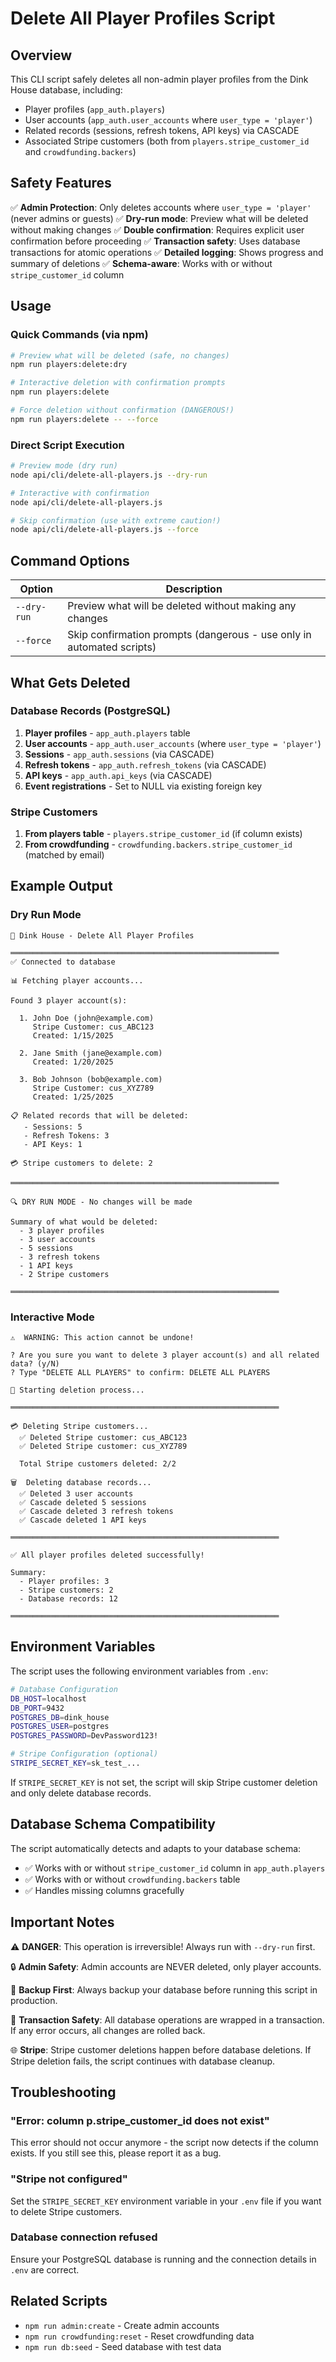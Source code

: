 # Delete All Player Profiles Script

## Overview

This CLI script safely deletes all non-admin player profiles from the Dink House database, including:
- Player profiles (`app_auth.players`)
- User accounts (`app_auth.user_accounts` where `user_type = 'player'`)
- Related records (sessions, refresh tokens, API keys) via CASCADE
- Associated Stripe customers (both from `players.stripe_customer_id` and `crowdfunding.backers`)

## Safety Features

✅ **Admin Protection**: Only deletes accounts where `user_type = 'player'` (never admins or guests)
✅ **Dry-run mode**: Preview what will be deleted without making changes
✅ **Double confirmation**: Requires explicit user confirmation before proceeding
✅ **Transaction safety**: Uses database transactions for atomic operations
✅ **Detailed logging**: Shows progress and summary of deletions
✅ **Schema-aware**: Works with or without `stripe_customer_id` column

## Usage

### Quick Commands (via npm)

```bash
# Preview what will be deleted (safe, no changes)
npm run players:delete:dry

# Interactive deletion with confirmation prompts
npm run players:delete

# Force deletion without confirmation (DANGEROUS!)
npm run players:delete -- --force
```

### Direct Script Execution

```bash
# Preview mode (dry run)
node api/cli/delete-all-players.js --dry-run

# Interactive with confirmation
node api/cli/delete-all-players.js

# Skip confirmation (use with extreme caution!)
node api/cli/delete-all-players.js --force
```

## Command Options

| Option | Description |
|--------|-------------|
| `--dry-run` | Preview what will be deleted without making any changes |
| `--force` | Skip confirmation prompts (dangerous - use only in automated scripts) |

## What Gets Deleted

### Database Records (PostgreSQL)
1. **Player profiles** - `app_auth.players` table
2. **User accounts** - `app_auth.user_accounts` (where `user_type = 'player'`)
3. **Sessions** - `app_auth.sessions` (via CASCADE)
4. **Refresh tokens** - `app_auth.refresh_tokens` (via CASCADE)
5. **API keys** - `app_auth.api_keys` (via CASCADE)
6. **Event registrations** - Set to NULL via existing foreign key

### Stripe Customers
1. **From players table** - `players.stripe_customer_id` (if column exists)
2. **From crowdfunding** - `crowdfunding.backers.stripe_customer_id` (matched by email)

## Example Output

### Dry Run Mode
```
🏓 Dink House - Delete All Player Profiles

════════════════════════════════════════════════════════════
✅ Connected to database

📊 Fetching player accounts...

Found 3 player account(s):

  1. John Doe (john@example.com)
     Stripe Customer: cus_ABC123
     Created: 1/15/2025

  2. Jane Smith (jane@example.com)
     Created: 1/20/2025

  3. Bob Johnson (bob@example.com)
     Stripe Customer: cus_XYZ789
     Created: 1/25/2025

📋 Related records that will be deleted:
   - Sessions: 5
   - Refresh Tokens: 3
   - API Keys: 1

💳 Stripe customers to delete: 2

════════════════════════════════════════════════════════════

🔍 DRY RUN MODE - No changes will be made

Summary of what would be deleted:
  - 3 player profiles
  - 3 user accounts
  - 5 sessions
  - 3 refresh tokens
  - 1 API keys
  - 2 Stripe customers

════════════════════════════════════════════════════════════
```

### Interactive Mode
```
⚠️  WARNING: This action cannot be undone!

? Are you sure you want to delete 3 player account(s) and all related data? (y/N)
? Type "DELETE ALL PLAYERS" to confirm: DELETE ALL PLAYERS

🚀 Starting deletion process...

════════════════════════════════════════════════════════════

💳 Deleting Stripe customers...
  ✅ Deleted Stripe customer: cus_ABC123
  ✅ Deleted Stripe customer: cus_XYZ789

  Total Stripe customers deleted: 2/2

🗑️  Deleting database records...
  ✅ Deleted 3 user accounts
  ✅ Cascade deleted 5 sessions
  ✅ Cascade deleted 3 refresh tokens
  ✅ Cascade deleted 1 API keys

════════════════════════════════════════════════════════════

✅ All player profiles deleted successfully!

Summary:
  - Player profiles: 3
  - Stripe customers: 2
  - Database records: 12

════════════════════════════════════════════════════════════
```

## Environment Variables

The script uses the following environment variables from `.env`:

```bash
# Database Configuration
DB_HOST=localhost
DB_PORT=9432
POSTGRES_DB=dink_house
POSTGRES_USER=postgres
POSTGRES_PASSWORD=DevPassword123!

# Stripe Configuration (optional)
STRIPE_SECRET_KEY=sk_test_...
```

If `STRIPE_SECRET_KEY` is not set, the script will skip Stripe customer deletion and only delete database records.

## Database Schema Compatibility

The script automatically detects and adapts to your database schema:

- ✅ Works with or without `stripe_customer_id` column in `app_auth.players`
- ✅ Works with or without `crowdfunding.backers` table
- ✅ Handles missing columns gracefully

## Important Notes

⚠️ **DANGER**: This operation is irreversible! Always run with `--dry-run` first.

🔒 **Admin Safety**: Admin accounts are NEVER deleted, only player accounts.

💾 **Backup First**: Always backup your database before running this script in production.

🔄 **Transaction Safety**: All database operations are wrapped in a transaction. If any error occurs, all changes are rolled back.

🌐 **Stripe**: Stripe customer deletions happen before database deletions. If Stripe deletion fails, the script continues with database cleanup.

## Troubleshooting

### "Error: column p.stripe_customer_id does not exist"
This error should not occur anymore - the script now detects if the column exists. If you still see this, please report it as a bug.

### "Stripe not configured"
Set the `STRIPE_SECRET_KEY` environment variable in your `.env` file if you want to delete Stripe customers.

### Database connection refused
Ensure your PostgreSQL database is running and the connection details in `.env` are correct.

## Related Scripts

- `npm run admin:create` - Create admin accounts
- `npm run crowdfunding:reset` - Reset crowdfunding data
- `npm run db:seed` - Seed database with test data
